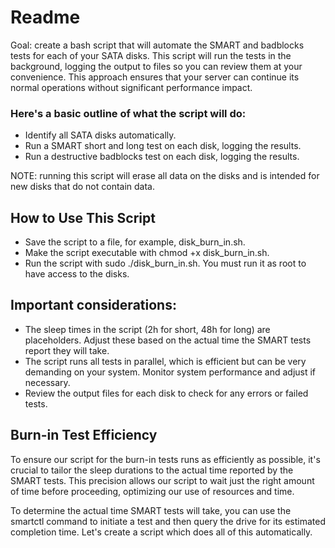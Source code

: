 # Readme

Goal: create a bash script that will automate the SMART and badblocks tests for each of your SATA disks. This script will run the tests in the background, logging the output to files so you can review them at your convenience. This approach ensures that your server can continue its normal operations without significant performance impact.

### Here's a basic outline of what the script will do:
- Identify all SATA disks automatically.
- Run a SMART short and long test on each disk, logging the results.
- Run a destructive badblocks test on each disk, logging the results.

NOTE: running this script will erase all data on the disks and is intended for new disks that do not contain data.

## How to Use This Script

- Save the script to a file, for example, disk_burn_in.sh.
- Make the script executable with chmod +x disk_burn_in.sh.
- Run the script with sudo ./disk_burn_in.sh. You must run it as root to have access to the disks.

## Important considerations:

- The sleep times in the script (2h for short, 48h for long) are placeholders. Adjust these based on the actual time the SMART tests report they will take.
- The script runs all tests in parallel, which is efficient but can be very demanding on your system. Monitor system performance and adjust if necessary.
- Review the output files for each disk to check for any errors or failed tests.

## Burn-in Test Efficiency
To ensure our script for the burn-in tests runs as efficiently as possible, it's crucial to tailor the sleep durations to the actual time reported by the SMART tests. This precision allows our script to wait just the right amount of time before proceeding, optimizing our use of resources and time. 

To determine the actual time SMART tests will take, you can use the smartctl command to initiate a test and then query the drive for its estimated completion time. Let's create a script which does all of this automatically.  


